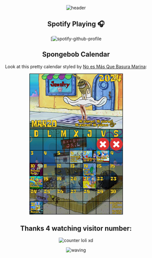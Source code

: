 <div align="center">
  
![header](https://capsule-render.vercel.app/api?type=waving&color=auto&height=200&section=header&text=disp("Hi%20👓")&fontSize=50&animation=fadeIn&fontAlignY=28&desc=I'm%20Francisco,%20a%20Mechatronics%20Engineer%20coding%20for%20fun.&descAlignY=55&descAlign=60)

## Spotify Playing :headphones:

<div style="width:250px;">

[![spotify-github-profile](https://spotify-github-profile.kittinanx.com/api/view.svg?uid=21buo33eiklc76ohjsvfv4i7a&redirect=true][https://spotify-github-profile.kittinanx.com/api/view.svg?uid=21buo33eiklc76ohjsvfv4i7a&cover_image=true&theme=natemoo-re&show_offline=false&background_color=121212&interchange=true&bar_color=53b14f&bar_color_cover=false)

</div>

## Spongebob Calendar

Look at this pretty calendar styled by [No es Más Que Basura Marina](https://www.facebook.com/BasuraMarina/):

![monthly calendar](this_month.png)

## Thanks 4 watching visitor number:

<div>
  
![counter loli xd](https://count.getloli.com/get/@fcomovaz?theme=moebooru)
  
</div>

![waving](https://capsule-render.vercel.app/api?type=waving&color=gradient&height=84&section=footer)

</div>
